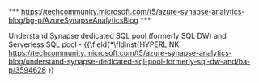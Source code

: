 *** https://techcommunity.microsoft.com/t5/azure-synapse-analytics-blog/bg-p/AzureSynapseAnalyticsBlog ***

Understand Synapse dedicated SQL pool (formerly SQL DW) and Serverless SQL pool - {{\field{\*\fldinst{HYPERLINK https://techcommunity.microsoft.com/t5/azure-synapse-analytics-blog/understand-synapse-dedicated-sql-pool-formerly-sql-dw-and/ba-p/3594628 }}


